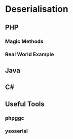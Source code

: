# Deserialisation

## PHP

### Magic Methods

### Real World Example

## Java

## C#

## Useful Tools

### phpggc

### ysoserial